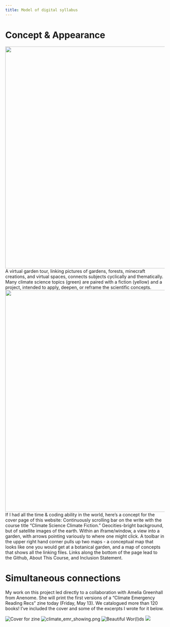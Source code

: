 ```yaml
---
title: Model of digital syllabus
---
```


# Concept & Appearance

<img src="https://elizabethcase.net/rda/assets/model.png" width="700">
A virtual garden tour, linking pictures of gardens, forests, minecraft creations, and virtual spaces, connects subjects cyclically and thematically. Many climate science topics (green) are paired with a fiction (yellow) and a project, intended to apply, deepen, or reframe the scientific concepts. 

<img src="https://elizabethcase.net/rda/assets/vision_for_web.png" width="700">
If I had all the time & coding ability in the world, here’s a concept for the cover page of this website: 
	Continuously scrolling bar on the write with the course title “Climate Science Climate Fiction.” Geocities-bright background, but of satellite images of the earth. Within an iframe/window, a view into a garden, with arrows pointing variously to where one might click. A toolbar in the upper right hand corner pulls up two maps - a conceptual map that looks like one you would get at a botanical garden, and a map of concepts that shows all the linking files. Links along the bottom of the page lead to the Github, About This Course, and Inclusion Statement.

# Simultaneous connections 

My work on this project led directly to a collaboration with Amelia Greenhall from Anenome. She will print the first versions of a “Climate Emergency Reading Recs” zine today (Friday, May 13). We catalogued more than 120 books! I’ve included the cover and some of the excerpts I wrote for it below.

![Cover for zine](/rda/assets/climate_emerg_cover.jpeg)
![climate_emr_showing.png](/rda/assets/climate_emr_showing.png)
![Beautiful Wor(l)ds](/rda/assets/climate_emr_beautiful.png)
![](/rda/assets/climate_emr_nature.png)